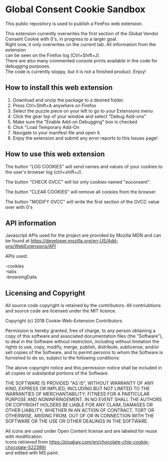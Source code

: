  # Global Consent Cookie Sandbox

 This public repository is used to publish a FireFox web extension.
 
 This extension currently overwrites the first section of the Global Vendor Consent Cookie with 0's, in progress to a larger goal.<br />
 Right now, it only overwrites on the current tab. All information from the extension<br />
 can be seen on the Firefox log (Ctrl+Shift+J).<br />
 There are also many commented console prints available in the code for debugging purposes.<br />
 The code is currently sloppy, but it is not a finished product. Enjoy!
 
 ## How to install this web extension
 
 1. Download and unzip the package to a desired folder.<br />
 2. Press Ctrl+Shift+A anywhere on Firefox <br />
 3. Select the puzzle piece on your left to go to your Extensions menu<br />
 4. Click the gear top of your window and select "Debug Add-ons"<br />
 5. Make sure the "Enable Add-on Debugging" box is checked<br />
 6. Click "Load Temporary Add-On<br />
 7. Navigate to your manifest file and open it.<br />
 8. Enjoy the extension and submit any error reports to this Issues page!
 
  ## How to use this web extension
 
 The button "LOG COOKIES" will send names and values of your cookies to the user's browser log (ctrl+shift+J).
 
 The button "CHECK GVCC" will list only cookies named "euconsent".
 
 The button "CLEAR COOKIES" will remove all cookies from the browser.
 
 The button "MODIFY GVCC" will write the first section of the GVCC value over with 0's
 
 ## API information
 
 Javascript APIs used for the project are provided by Mozilla MDN and can be found at https://developer.mozilla.org/en-US/Add-ons/WebExtensions/API
 
 APIs used:
 
 -cookies<br />
 -tabs<br />
 -browsingData
 
 ## Licensing and Copyright
 
 All source code copyright is retained by the contributors. All contriubtions and source code are licensed under the MIT licence. 
 
 Copyright (c) 2018 Cookie-Web-Extension Contributors

 Permission is hereby granted, free of charge, to any person obtaining a copy of this software and associated documentation files (the "Software"), to deal in the Software without restriction, including without limitation the rights to use, copy, modify, merge, publish, distribute, sublicense, and/or sell copies of the Software, and to permit persons to whom the Software is furnished to do so, subject to the following conditions:

 The above copyright notice and this permission notice shall be included in all copies or substantial portions of the Software.

 THE SOFTWARE IS PROVIDED "AS IS", WITHOUT WARRANTY OF ANY KIND, EXPRESS OR IMPLIED, INCLUDING BUT NOT LIMITED TO THE WARRANTIES OF MERCHANTABILITY, FITNESS FOR A PARTICULAR PURPOSE AND NONINFRINGEMENT. IN NO EVENT SHALL THE AUTHORS OR COPYRIGHT HOLDERS BE LIABLE FOR ANY CLAIM, DAMAGES OR OTHER LIABILITY, WHETHER IN AN ACTION OF CONTRACT, TORT OR OTHERWISE, ARISING FROM, OUT OF OR IN CONNECTION WITH THE SOFTWARE OR THE USE OR OTHER DEALINGS IN THE SOFTWARE.
 
 All icons are used under Open Content license and are labeled for reuse with modification. <br />
 Icons retrieved from https://pixabay.com/en/chocolate-chip-cookie-chocolate-522389/ <br />
 and edited with MS paint.
